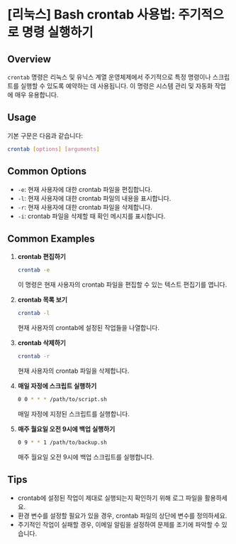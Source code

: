 # [리눅스] Bash crontab 사용법: 주기적으로 명령 실행하기

## Overview
`crontab` 명령은 리눅스 및 유닉스 계열 운영체제에서 주기적으로 특정 명령이나 스크립트를 실행할 수 있도록 예약하는 데 사용됩니다. 이 명령은 시스템 관리 및 자동화 작업에 매우 유용합니다.

## Usage
기본 구문은 다음과 같습니다:

```bash
crontab [options] [arguments]
```

## Common Options
- `-e`: 현재 사용자에 대한 crontab 파일을 편집합니다.
- `-l`: 현재 사용자에 대한 crontab 파일의 내용을 표시합니다.
- `-r`: 현재 사용자에 대한 crontab 파일을 삭제합니다.
- `-i`: crontab 파일을 삭제할 때 확인 메시지를 표시합니다.

## Common Examples
1. **crontab 편집하기**
   ```bash
   crontab -e
   ```
   이 명령은 현재 사용자의 crontab 파일을 편집할 수 있는 텍스트 편집기를 엽니다.

2. **crontab 목록 보기**
   ```bash
   crontab -l
   ```
   현재 사용자의 crontab에 설정된 작업들을 나열합니다.

3. **crontab 삭제하기**
   ```bash
   crontab -r
   ```
   현재 사용자의 crontab 파일을 삭제합니다.

4. **매일 자정에 스크립트 실행하기**
   ```bash
   0 0 * * * /path/to/script.sh
   ```
   매일 자정에 지정된 스크립트를 실행합니다.

5. **매주 월요일 오전 9시에 백업 실행하기**
   ```bash
   0 9 * * 1 /path/to/backup.sh
   ```
   매주 월요일 오전 9시에 백업 스크립트를 실행합니다.

## Tips
- crontab에 설정된 작업이 제대로 실행되는지 확인하기 위해 로그 파일을 활용하세요.
- 환경 변수를 설정할 필요가 있을 경우, crontab 파일의 상단에 변수를 정의하세요.
- 주기적인 작업이 실패할 경우, 이메일 알림을 설정하여 문제를 조기에 파악할 수 있습니다.